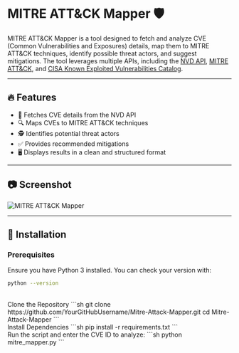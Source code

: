 # MITRE ATT&CK Mapper 🛡️

MITRE ATT&CK Mapper is a tool designed to fetch and analyze CVE (Common Vulnerabilities and Exposures) details, map them to MITRE ATT&CK techniques, identify possible threat actors, and suggest mitigations. The tool leverages multiple APIs, including the [NVD API](https://nvd.nist.gov/), [MITRE ATT&CK](https://attack.mitre.org/), and [CISA Known Exploited Vulnerabilities Catalog](https://www.cisa.gov/known-exploited-vulnerabilities-catalog).

---

## 🔥 Features
- 📌 Fetches CVE details from the NVD API
- 🔍 Maps CVEs to MITRE ATT&CK techniques
- 🕵️ Identifies potential threat actors
- ✅ Provides recommended mitigations
- 🖥️ Displays results in a clean and structured format

---

## 📷 Screenshot
![MITRE ATT&CK Mapper](image.png)

---

## 🚀 Installation

### Prerequisites
Ensure you have Python 3 installed. You can check your version with:
```sh
python --version
```
<br />
Clone the Repository
```sh
git clone https://github.com/YourGitHubUsername/Mitre-Attack-Mapper.git
cd Mitre-Attack-Mapper
```

<br />
Install Dependencies
```sh
pip install -r requirements.txt
```

<br />
Run the script and enter the CVE ID to analyze:
```sh
python mitre_mapper.py
```
